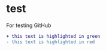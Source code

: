 # test
For testing GitHub

```diff
+ this text is highlighted in green
- this text is highlighted in red
```

